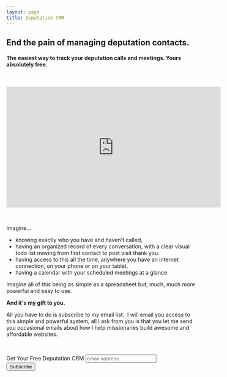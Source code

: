 ```yaml
---
layout: page
title: Deputation CRM
---
```



## End the pain of managing deputation contacts.

#### The easiest way to track your deputation calls and meetings. Yours absolutely free.

<iframe width="560" height="315" style="display: block; margin-left: auto; margin-right: auto; margin-top: 50px;" src="https://www.youtube.com/embed/s5KFnfuvxao" frameborder="0" allowfullscreen=""></iframe>

&nbsp;

Imagine…

* knowing exactly who you have and haven't called,&nbsp;
* having an organized record of every conversation, with a clear visual todo list moving from first contact to post visit thank you. &nbsp;
* having access to this all the time, anywhere you have an internet connection, on your phone or on your tablet.
* having a calendar with your scheduled meetings at a glance

Imagine all of this being as simple as a spreadsheet but, much, much more powerful and easy to use.

**And it's my gift to you.**

All you have to do is subscribe to my email list. &nbsp;I will email you access to this simple and powerful system, all I ask from you is that you let me send you occasional emails about how I help missionaries build awesome and affordable websites. &nbsp;

&nbsp;

<!-- Begin MailChimp Signup Form -->
<form action="//online.us15.list-manage.com/subscribe/post?u=d273b8ec5bd148b8b5db55c8b&amp;id=6c9b8f1d09" method="post" id="mc-embedded-subscribe-form" name="mc-embedded-subscribe-form" class="validate" target="_blank" novalidate>
    <div id="mc_embed_signup_scroll">
	<label for="mce-EMAIL">Get Your Free Deputation CRM</label>
	<input type="email" value="" name="EMAIL" class="email" id="mce-EMAIL" placeholder="email address" required>
    <!-- real people should not fill this in and expect good things - do not remove this or risk form bot signups-->
    <div style="position: absolute; left: -5000px;" aria-hidden="true"><input type="text" name="b_d273b8ec5bd148b8b5db55c8b_6c9b8f1d09" tabindex="-1" value=""></div>
    <div class="clear"><input type="submit" value="Subscribe" name="subscribe" id="mc-embedded-subscribe" class="button"></div>
    </div>
</form>


<!--End mc_embed_signup-->